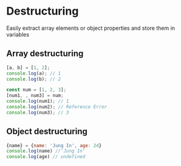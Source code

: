 # Destructuring 
Easily extract array elements or object properties and store them in variables

## Array destructuring
```js
[a, b] = [1, 2];
console.log(a); // 1
console.log(b); // 2
```

```js
const num = [1, 2, 3];
[num1, , num3] = num;
console.log(num1); // 1
console.log(num2); // Reference Error
console.log(num3); // 3
```

 ## Object destructuring
 ```js
 {name} = {name: 'Jung In', age: 24}
 console.log(name) //'Jung In'
 console.log(age) // undefined
 ```
